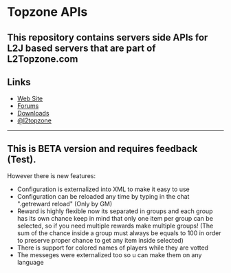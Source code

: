 Topzone APIs
==============

This repository contains servers side APIs for L2J based servers that are part of L2Topzone.com
--------------

Links
--------------
- <a href="http://www.l2topzone.com/">Web Site</a>
- <a href="http://www.l2topzone.com/forum/">Forums</a>
- <a href="https://github.com/UnAfraid/topzone/releases">Downloads</a>
- <a href="https://twitter.com/l2topzone">@l2topzone</a>

--------------

This is BETA version and requires feedback (Test).
--------------
However there is new features:
 - Configuration is externalized into XML to make it easy to use
 - Configuration can be reloaded any time by typing in the chat ".getreward reload" (Only by GM)
 - Reward is highly flexible now its separated in groups and each group has its own chance keep in mind that only one item per group can be selected, so if you need multiple rewards make multiple groups! (The sum of the chance inside a group must always be equals to 100 in order to preserve proper chance to get any item inside selected)
 - There is support for colored names of players while they are votted
 - The messeges were externalized too so u can make them on any language
